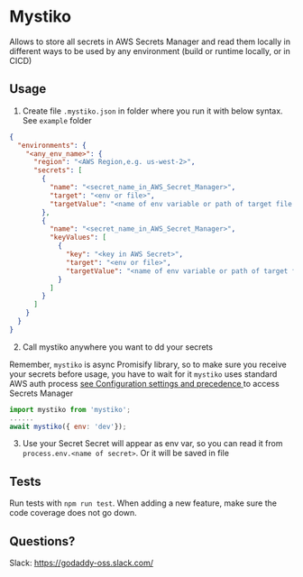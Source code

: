 # Mystiko

Allows to store all secrets in AWS Secrets Manager and read them locally in different ways to be used by any environment (build or runtime locally, or in CICD)

## Usage

1. Create file `.mystiko.json` in folder where you run it with below syntax. See `example` folder

```json
{
  "environments": {
    "<any_env_name>": {
      "region": "<AWS Region,e.g. us-west-2>",
      "secrets": [
        { 
          "name": "<secret_name_in_AWS_Secret_Manager>",
          "target": "<env or file>",
          "targetValue": "<name of env variable or path of target file to put secret value to>"
        },
        {
          "name": "<secret_name_in_AWS_Secret_Manager>",
          "keyValues": [
            { 
              "key": "<key in AWS Secret>",
              "target": "<env or file>",
              "targetValue": "<name of env variable or path of target file to put secret value to>"
            }
          ]
        }
      ]
    }
  }
}
```

2. Call mystiko anywhere you want to dd your secrets

Remember, `mystiko` is async Promisify library, so to make sure you receive your secrets before usage, you have to wait for it
`mystiko` uses standard AWS auth process [see Configuration settings and precedence ](https://docs.aws.amazon.com/cli/latest/userguide/cli-configure-quickstart.html) to access Secrets Manager

```javascript
import mystiko from 'mystiko';
......
await mystiko({ env: 'dev'});
```

3. Use your Secret
Secret will appear as env var, so you can read it from `process.env.<name of secret>`. Or it will be saved in file

## Tests

Run tests with `npm run test`. When adding a new feature, make sure the code coverage does not go down.

## Questions?

Slack: https://godaddy-oss.slack.com/